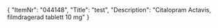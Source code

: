 {
  "ItemNr": "044148",
  "Title": "test",
  "Description": "Citalopram Actavis, filmdragerad tablett 10 mg"
}